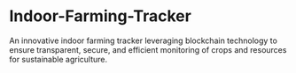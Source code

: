 # Indoor-Farming-Tracker
An innovative indoor farming tracker leveraging blockchain technology to ensure transparent, secure, and efficient monitoring of crops and resources for sustainable agriculture.
